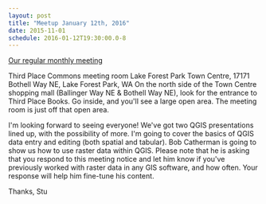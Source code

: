 ```yaml
---
layout: post
title: "Meetup January 12th, 2016"
date: 2015-11-01
schedule: 2016-01-12T19:30:00.0-8
---
```


[Our regular monthly meeting](http://www.meetup.com/Puget-Sound-QGIS-Users-Group/events/227847128/)


Third Place Commons meeting room
Lake Forest Park Town Centre, 17171 Bothell Way NE, Lake Forest Park, WA
On the north side of the Town Centre shopping mall (Ballinger Way NE & Bothell Way NE), look for the entrance to Third Place Books. Go inside, and you'll see a large open area. The meeting room is just off that open area. 

I'm looking forward to seeing everyone! We've got two QGIS presentations lined up, with the possibility of more. I'm going to cover the basics of QGIS data entry and editing (both spatial and tabular). Bob Catherman is going to show us how to use raster data within QGIS. Please note that he is asking that you respond to this meeting notice and let him know if you've previously worked with raster data in any GIS software, and how often. Your response will help him fine-tune his content.

Thanks, Stu
